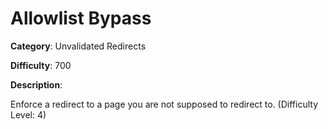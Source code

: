 # Allowlist Bypass

**Category**: Unvalidated Redirects

**Difficulty**: 700

**Description**:

Enforce a redirect to a page you are not supposed to redirect to. (Difficulty Level: 4)
